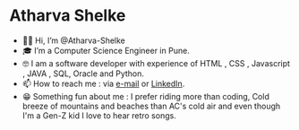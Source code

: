 # Atharva Shelke
- 👋🏼 Hi, I’m @Atharva-Shelke
- 🎓 I’m a Computer Science Engineer in Pune.
- 🤓 I am a software developer with experience of HTML , CSS , Javascript , JAVA , SQL, Oracle and Python.
- 📫 How to reach me : via [e-mail](mailto:atharva.a.s.00@gmail.com) or [LinkedIn](https://www.linkedin.com/in/atharva-shelke-as47/).
- 😁 Something fun about me : I prefer riding more than coding, Cold breeze of mountains and beaches than AC's cold air and even though I'm a Gen-Z kid I love to hear retro songs.
